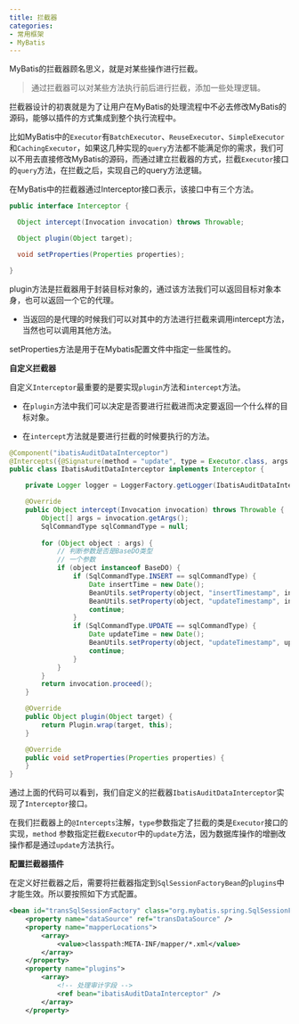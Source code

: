 ```yaml
---
title: 拦截器
categories: 
- 常用框架
- MyBatis
---
```


MyBatis的拦截器顾名思义，就是对某些操作进行拦截。

> 通过拦截器可以对某些方法执行前后进行拦截，添加一些处理逻辑。

拦截器设计的初衷就是为了让用户在MyBatis的处理流程中不必去修改MyBatis的源码，能够以插件的方式集成到整个执行流程中。

比如MyBatis中的`Executor`有`BatchExecutor`、`ReuseExecutor`、`SimpleExecutor`和`CachingExecutor`，如果这几种实现的`query`方法都不能满足你的需求，我们可以不用去直接修改MyBatis的源码，而通过建立拦截器的方式，拦截`Executor`接口的`query`方法，在拦截之后，实现自己的query方法逻辑。

在MyBatis中的拦截器通过Interceptor接口表示，该接口中有三个方法。

```java
public interface Interceptor {

  Object intercept(Invocation invocation) throws Throwable;

  Object plugin(Object target);

  void setProperties(Properties properties);

}
```

plugin方法是拦截器用于封装目标对象的，通过该方法我们可以返回目标对象本身，也可以返回一个它的代理。

* 当返回的是代理的时候我们可以对其中的方法进行拦截来调用intercept方法，当然也可以调用其他方法。

setProperties方法是用于在Mybatis配置文件中指定一些属性的。

**自定义拦截器**

自定义`Interceptor`最重要的是要实现`plugin`方法和`intercept`方法。

* 在`plugin`方法中我们可以决定是否要进行拦截进而决定要返回一个什么样的目标对象。

* 在`intercept`方法就是要进行拦截的时候要执行的方法。

```java
@Component("ibatisAuditDataInterceptor")
@Intercepts({@Signature(method = "update", type = Executor.class, args = {MappedStatement.class, Object.class})})
public class IbatisAuditDataInterceptor implements Interceptor {

    private Logger logger = LoggerFactory.getLogger(IbatisAuditDataInterceptor.class);

    @Override
    public Object intercept(Invocation invocation) throws Throwable {
        Object[] args = invocation.getArgs();
        SqlCommandType sqlCommandType = null;
        
        for (Object object : args) {
            // 判断参数是否是BaseDO类型
            // 一个参数
            if (object instanceof BaseDO) {
                if (SqlCommandType.INSERT == sqlCommandType) {
                    Date insertTime = new Date();
                    BeanUtils.setProperty(object, "insertTimestamp", insertTime);
                    BeanUtils.setProperty(object, "updateTimestamp", insertTime);
                    continue;
                }
                if (SqlCommandType.UPDATE == sqlCommandType) {
                    Date updateTime = new Date();
                    BeanUtils.setProperty(object, "updateTimestamp", updateTime);
                    continue;
                }
            }
        }
        return invocation.proceed();
    }

    @Override
    public Object plugin(Object target) {
        return Plugin.wrap(target, this);
    }

    @Override
    public void setProperties(Properties properties) {
    }
}
```

通过上面的代码可以看到，我们自定义的拦截器`IbatisAuditDataInterceptor`实现了`Interceptor`接口。

在我们拦截器上的`@Intercepts`注解，`type`参数指定了拦截的类是`Executor`接口的实现，`method` 参数指定拦截`Executor`中的`update`方法，因为数据库操作的增删改操作都是通过`update`方法执行。

**配置拦截器插件**

在定义好拦截器之后，需要将拦截器指定到`SqlSessionFactoryBean`的`plugins`中才能生效。所以要按照如下方式配置。

```xml
<bean id="transSqlSessionFactory" class="org.mybatis.spring.SqlSessionFactoryBean">
    <property name="dataSource" ref="transDataSource" />
    <property name="mapperLocations">
        <array>
            <value>classpath:META-INF/mapper/*.xml</value>
        </array>
    </property>
    <property name="plugins">
        <array>
            <!-- 处理审计字段 -->
            <ref bean="ibatisAuditDataInterceptor" />
        </array>
    </property>
```

